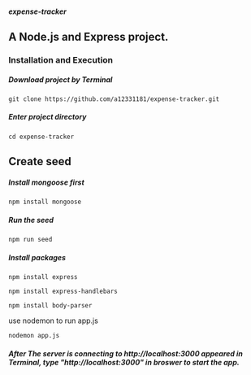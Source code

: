 ##### expense-tracker

## A Node.js and Express project.

### Installation and Execution

##### Download project by Terminal

```
git clone https://github.com/a12331181/expense-tracker.git
```

##### Enter project directory

```
cd expense-tracker
```
## Create seed

##### Install mongoose first

```
npm install mongoose
```

##### Run the seed

```
npm run seed
```

##### Install packages


```
npm install express 
```

```
npm install express-handlebars
```

```
npm install body-parser
```

use nodemon to run app.js 

```
nodemon app.js
```

##### After The server is connecting to http://localhost:3000 appeared in Terminal, type "http://localhost:3000" in broswer to start the app.
